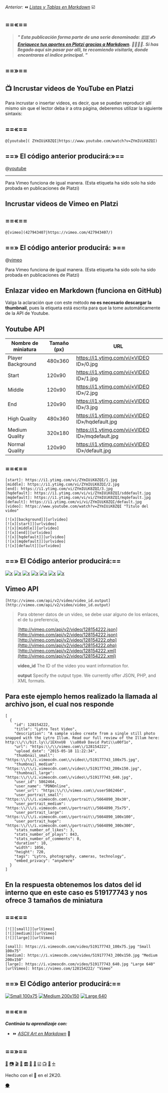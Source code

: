 

_Anterior:_ ⏪ [_Listas y Tablas en Markdown_](https://platzi.com/comunidad/listas-y-tablas-en-markdown) ☑️

==«==
---
 
 
> _**" Esta publicación forma parte de una serie denominada: 🇪🇸 ✍️ [Enriquece tus aportes en Platzi gracias a Markdown](https://platzi.com/blog/enriquece-tus-aportes-en-platzi-gracias-a-markdown/). 👨‍🎨👩‍🎨. Si has llegado aquí sin pasar por allí, te recomiendo visitarla, donde encontraras el índice principal. "**_


==»==
---

## 📺 Incrustar videos de YouTube en Platzi 

Para incrustar o insertar videos, es decir, que se puedan reproducir allí mismo sin que el lector deba ir a otra página, deberemos utilizar la siguiente sintaxis:

==«==
---

`@[youtube]( ZYmIUiK8ZQI|https://www.youtube.com/watch?v=ZYmIUiK8ZQI)`



==» El código anterior producirá:»==
---

  @[youtube]( ZYmIUiK8ZQI|https://www.youtube.com/watch?v=ZYmIUiK8ZQI)


---

Para Vimeo funciona de igual manera. (Esta etiqueta ha sido solo ha sido probada en publicaciones de Platzi)



## Incrustar videos de Vimeo en Platzi 

==«==
---

`@[vimeo](427943407|https://vimeo.com/427943407/)`



==» El código anterior producirá: »==
---



@[vimeo](128154222|https://vimeo.com/128154222/)

Para Vimeo funciona de igual manera. (Esta etiqueta ha sido solo ha sido probada en publicaciones de Platzi)



## Enlazar video en Markdown (funciona en GitHub)

Valga la aclaración que con este método **no es necesario descargar la thumbnail**, pues la etiqueta está escrita para que la tome automáticamente de la API de Youtube.




## Youtube API

| Nombre de miniatura      | Tamaño (px) | URL                                              |
|---------------------|-----------|--------------------------------------------------|
| Player Background   | 480x360   | https://i1.ytimg.com/vi/«VIDEO ID»/0.jpg         |
| Start               | 120x90    | https://i1.ytimg.com/vi/«VIDEO ID»/1.jpg         |
| Middle              | 120x90    | https://i1.ytimg.com/vi/«VIDEO ID»/2.jpg         |
| End                 | 120x90    | https://i1.ytimg.com/vi/«VIDEO ID»/3.jpg         |
| High Quality        | 480x360   | https://i1.ytimg.com/vi/«VIDEO ID»/hqdefault.jpg |
| Medium Quality      | 320x180   | https://i1.ytimg.com/vi/«VIDEO ID»/mqdefault.jpg |
| Normal Quality      | 120x90    | https://i1.ytimg.com/vi/«VIDEO ID»/default.jpg 



==«==
---

````[background]: https://i1.ytimg.com/vi/ZYmIUiK8ZQI/0.jpg "background"
[start]: https://i1.ytimg.com/vi/ZYmIUiK8ZQI/1.jpg
[middle]: https://i1.ytimg.com/vi/ZYmIUiK8ZQI/2.jpg
[end]: https://i1.ytimg.com/vi/ZYmIUiK8ZQI/3.jpg
[hqdefault]: https://i1.ytimg.com/vi/vi/ZYmIUiK8ZQI/sddefault.jpg
[mqdefault]: https://i1.ytimg.com/vi/vi/ZYmIUiK8ZQI/mqdefault.jpg
[default]: https://i1.ytimg.com/vi/vi/ZYmIUiK8ZQI/default.jpg
[video]: https://www.youtube.com/watch?v=ZYmIUiK8ZQI "Titulo del video"

[![x][background]][urlvideo]
[![x][start]][urlvideo]
[![x][middle]][urlvideo]
[![x][end]][urlvideo]
[![x][hqdefault]][urlvideo]
[![x][mqdefault]][urlvideo]
[![x][default]][urlvideo]
````




==» El Código anterior producirá:==
---


[background]: https://i1.ytimg.com/vi/ZYmIUiK8ZQI/0.jpg "background"
[start]: https://i1.ytimg.com/vi/ZYmIUiK8ZQI/1.jpg "start"
[middle]: https://i1.ytimg.com/vi/ZYmIUiK8ZQI/2.jpg "middle"
[end]: https://i1.ytimg.com/vi/ZYmIUiK8ZQI/3.jpg "end"
[hqdefault]: https://i1.ytimg.com/vi/vi/ZYmIUiK8ZQI/sddefault.jpg "hqdefault"
[mqdefault]: https://i1.ytimg.com/vi/vi/ZYmIUiK8ZQI/mqdefault.jpg "mqdefault"
[default]: https://i1.ytimg.com/vi/vi/ZYmIUiK8ZQI/default.jpg "default"
[urlvideo]: https://www.youtube.com/watch?v=ZYmIUiK8ZQI "Titulo del video"

[![x][background]][urlvideo]
[![x][start]][urlvideo]
[![x][middle]][urlvideo]
[![x][end]][urlvideo]
[![x][hqdefault]][urlvideo]
[![x][mqdefault]][urlvideo]
[![x][default]][urlvideo]



## Vimeo API

`[http://vimeo.com/api/v2/video/video_id.output](http://vimeo.com/api/v2/video/video_id.output)`

> Para obtener datos de un video, se debe usar alguno de los enlaces, el de tu preferencia, 
> 
> [http://vimeo.com/api/v2/video/128154222.json](http://vimeo.com/api/v2/video/128154222.json)
> [http://vimeo.com/api/v2/video/128154222.php](http://vimeo.com/api/v2/video/128154222.php)
> [http://vimeo.com/api/v2/video/128154222.xml](http://vimeo.com/api/v2/video/128154222.xml)
> 
> **video_id** The ID of the video you want information for.
> 
> **output** Specify the output type. We currently offer JSON, PHP, and XML formats.

Para este ejemplo hemos realizado la llamada al archivo json, el cual nos responde
---
````
[
  {
    "id": 128154222,
    "title": "Lytro Test Video",
    "description": "A sample video create from a single still photo snapped with the Lytro Illum. Read our full review of the Illum here: http:\\/\\/bit.ly\\/1EXnxU8  \\u00a9 David Pati\\u00f1o",
    "url": "https:\\/\\/vimeo.com\\/128154222",
    "upload_date": "2015-05-18 11:22:34",
    "thumbnail_small": "https:\\/\\/i.vimeocdn.com\\/video\\/519177743_100x75.jpg",
    "thumbnail_medium": "https:\\/\\/i.vimeocdn.com\\/video\\/519177743_200x150.jpg",
    "thumbnail_large": "https:\\/\\/i.vimeocdn.com\\/video\\/519177743_640.jpg",
    "user_id": 5862464,
    "user_name": "PDNOnline",
    "user_url": "https:\\/\\/vimeo.com\\/user5862464",
    "user_portrait_small": "https:\\/\\/i.vimeocdn.com\\/portrait\\/5664890_30x30",
    "user_portrait_medium": "https:\\/\\/i.vimeocdn.com\\/portrait\\/5664890_75x75",
    "user_portrait_large": "https:\\/\\/i.vimeocdn.com\\/portrait\\/5664890_100x100",
    "user_portrait_huge": "https:\\/\\/i.vimeocdn.com\\/portrait\\/5664890_300x300",
    "stats_number_of_likes": 3,
    "stats_number_of_plays": 843,
    "stats_number_of_comments": 0,
    "duration": 10,
    "width": 1056,
    "height": 720,
    "tags": "Lytro, photography, cameras, technology",
    "embed_privacy": "anywhere"
  }
]
````


En la respuesta obtenemos los datos del id interno que en este caso es 519177743 y nos ofrece 3 tamaños de miniatura
---

==«==
---

````
[![][small]][urlVimeo]
[![][medium]][urlVimeo]
[![][large]][urlVimeo]

[small]: https://i.vimeocdn.com/video/519177743_100x75.jpg "Small 100x75"
[medium]: https://i.vimeocdn.com/video/519177743_200x150.jpg "Medium 200x150"
[large]: https://i.vimeocdn.com/video/519177743_640.jpg "Large 640"
[urlVimeo]: https://vimeo.com/128154222/ "Vimeo"
````





==» El Código anterior producirá:==
---

[![][small]][urlVimeo]
[![][medium]][urlVimeo]
[![][large]][urlVimeo]

[small]: https://i.vimeocdn.com/video/519177743_100x75.jpg "Small 100x75"
[medium]: https://i.vimeocdn.com/video/519177743_200x150.jpg "Medium 200x150"
[large]: https://i.vimeocdn.com/video/519177743_640.jpg "Large 640"
[urlVimeo]: https://vimeo.com/128154222/ "Vimeo"




==«==
---

**_Continúa tu aprendizaje con:_**

* ⏩ [_ASCII Art en Markdown_](https://platzi.com/comunidad/ascii-art-en-markdown) 🔣

==»==
---
[📖](https://platzi.com/comunidad/textos-en-markdown/ "Textos en Markdown")  [📷](https://platzi.com/comunidad/imagenes-en-markdown/ "Imágenes en Markdown") [🎬](https://platzi.com/comunidad/animaciones-en-markdown/ "Animaciones en Markdown") [🍕](https://platzi.com/comunidad/emojis-en-markdown/ "Emojis en Markdown") [🆎](https://platzi.com/comunidad/variables-en-markdown/ "Variables en Markdown") [🔲](https://platzi.com/comunidad/botones-en-markdown/ "Botones en Markdown")  [🌈](https://platzi.com/comunidad/colores-en-markdown/ "Colores en Markdown")  [☑️](https://platzi.com/comunidad/listas-y-tablas-en-markdown/ "Listas y Tablas en Markdown")  [📺](https://platzi.com/comunidad/videos-de-youtube-y-vimeo-en-markdown/ "Videos de Youtube y Vimeo en Markdown")  [🔣](https://platzi.com/comunidad/ascii-art-en-markdown/ "ASCII Art en Markdown")  [➗](https://platzi.com/comunidad/bonus-formulas-matematicas-en-markdown "Bonus: Fórmulas matemáticas en Markdown")


Hecho con el 💚 en el 2K20. 


[⚫](https://drive.google.com/file/d/1h16rAeXarsKPAsRF_umqgdilpb3dGrbL/view?usp=sharing  "Código fuente de esta página") 
